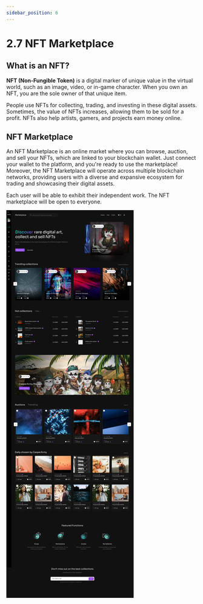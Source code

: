```yaml
---
sidebar_position: 6
---
```


# 2.7 NFT Marketplace

## What is an NFT?

**NFT (Non-Fungible Token)** is a digital marker of unique value in the virtual world, such as an image, video, or in-game character. When you own an NFT, you are the sole owner of that unique item.

People use NFTs for collecting, trading, and investing in these digital assets. Sometimes, the value of NFTs increases, allowing them to be sold for a profit. NFTs also help artists, gamers, and projects earn money online.

## NFT Marketplace

An NFT Marketplace is an online market where you can browse, auction, and sell your NFTs, which are linked to your blockchain wallet. Just connect your wallet to the platform, and you're ready to use the marketplace! Moreover, the NFT Marketplace will operate across multiple blockchain networks, providing users with a diverse and expansive ecosystem for trading and showcasing their digital assets.

Each user will be able to exhibit their independent work. The NFT marketplace will be open to everyone.

![alt-text](../pic/marketplace.jpg)
